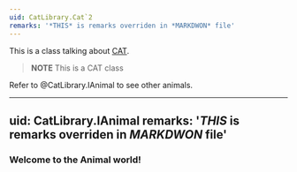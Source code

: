 ```yaml
---
uid: CatLibrary.Cat`2
remarks: '*THIS* is remarks overriden in *MARKDWON* file'
---
```


This is a class talking about [CAT](https://en.wikipedia.org/wiki/Cat).

>**NOTE**
> This is a CAT class
>

Refer to @CatLibrary.IAnimal to see other animals.

---
uid: CatLibrary.IAnimal
remarks: '*THIS* is remarks overriden in *MARKDWON* file'
---

### Welcome to the **Animal** world!